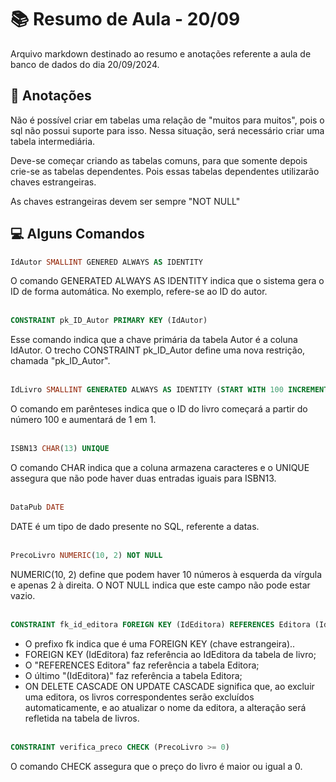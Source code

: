 # 📚 Resumo de Aula - 20/09
Arquivo markdown destinado ao resumo e anotações referente a aula de banco de dados do dia 20/09/2024.

## 📝 Anotações 
Não é possível criar em tabelas uma relação de "muitos para muitos", pois o sql não possui suporte para isso. Nessa situação, será necessário criar uma tabela intermediária.

Deve-se começar criando as tabelas comuns, para que somente depois crie-se as tabelas dependentes. Pois essas tabelas dependentes utilizarão chaves estrangeiras.

As chaves estrangeiras devem ser sempre "NOT NULL"


## 💻 Alguns Comandos
```sql
IdAutor SMALLINT GENERED ALWAYS AS IDENTITY
```
O comando GENERATED ALWAYS AS IDENTITY indica que o sistema gera o ID de forma automática. No exemplo, refere-se ao ID do autor. <br> <br>

```sql
CONSTRAINT pk_ID_Autor PRIMARY KEY (IdAutor)
```
Esse comando indica que a chave primária da tabela Autor é a coluna IdAutor. O trecho CONSTRAINT pk_ID_Autor define uma nova restrição, chamada "pk_ID_Autor".<br> <br>

```sql
IdLivro SMALLINT GENERATED ALWAYS AS IDENTITY (START WITH 100 INCREMENT BY 1)
```
O comando em parênteses indica que o ID do livro começará a partir do número 100 e aumentará de 1 em 1.<br><br>

```sql
ISBN13 CHAR(13) UNIQUE
```
O comando CHAR indica que a coluna armazena caracteres e o UNIQUE assegura que não pode haver duas entradas iguais para ISBN13.<br><br>

```sql
DataPub DATE
```
DATE é um tipo de dado presente no SQL, referente a datas.<br><br>

```sql
PrecoLivro NUMERIC(10, 2) NOT NULL
```
NUMERIC(10, 2) define que podem haver 10 números à esquerda da vírgula e apenas 2 à direita. O NOT NULL indica que este campo não pode estar vazio.<br><br>

```sql
CONSTRAINT fk_id_editora FOREIGN KEY (IdEditora) REFERENCES Editora (IdEditora) ON DELETE CASCADE ON UPDATE CASCADE
```
- O prefixo fk indica que é uma FOREIGN KEY (chave estrangeira)..<br>
- FOREIGN KEY (IdEditora) faz referência ao IdEditora da tabela de livro;<br>
- O "REFERENCES Editora" faz referência a tabela Editora;<br>
- O último "(IdEditora)" faz referência a tabela Editora;<br>
- ON DELETE CASCADE ON UPDATE CASCADE significa que, ao excluir uma editora, os livros correspondentes serão excluídos automaticamente, e ao atualizar o nome da editora, a alteração será refletida na tabela de livros.<br><br>

```sql
CONSTRAINT verifica_preco CHECK (PrecoLivro >= 0)
```

O comando CHECK assegura que o preço do livro é maior ou igual a 0.<br><br>